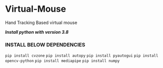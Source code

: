 # Virtual-Mouse
Hand Tracking Based virtual mouse

***Install python with version __3.8__***

### INSTALL BELOW DEPENDENCIES
```pip install cvzone```
```pip install autopy```
```pip install pyautogui```
```pip install opencv-python```
```pip install mediapipe```
```pip install numpy```
